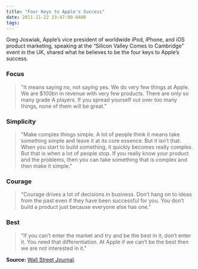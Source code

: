 ```yaml
---
title: "Four Keys to Apple's Success"
date: 2011-11-22 23:47:00-0400
tags: 
---
```


Greg Joswiak, Apple’s vice president of worldwide iPod, iPhone, and iOS product marketing, speaking at the “Silicon Valley Comes to Cambridge” event in the UK, shared what he believes to be the four keys to Apple’s success.

### Focus

> "It means saying no, not saying yes. We do very few things at Apple. We are $100bn in revenue with very few products. There are only so many grade A players. If you spread yourself out over too many things, none of them will be great."

### Simplicity

> "Make complex things simple. A lot of people think it means take something simple and leave it at its core essence. But it isn’t that. When you start to build something, it quickly becomes really complex. But that is when a lot of people stop. If you really know your product and the problems, then you can take something that is complex and then make it simple."

### Courage

> "Courage drives a lot of decisions in business. Don’t hang on to ideas from the past even if they have been successful for you. You don’t build a product just because everyone else has one."

### Best

> "If you can’t enter the market and try and be the best in it, don’t enter it. You need that differentiation. At Apple if we can’t be the best then we are not interested in it."

**Source:** [Wall Street Journal](http://blogs.wsj.com/tech-europe/2011/11/18/four-keys-to-apples-success/).
